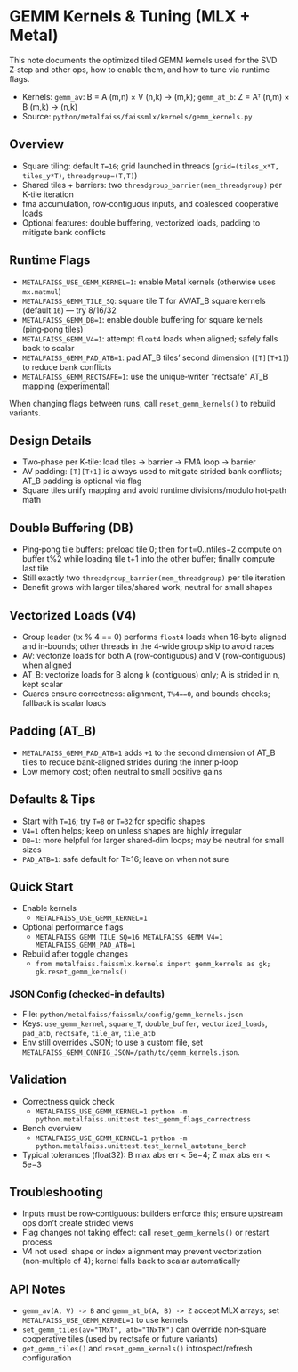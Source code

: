 # GEMM Kernels & Tuning (MLX + Metal)

This note documents the optimized tiled GEMM kernels used for the SVD Z‑step and other ops, how to enable them, and how to tune via runtime flags.

- Kernels: `gemm_av`: B = A (m,n) × V (n,k) → (m,k); `gemm_at_b`: Z = Aᵀ (n,m) × B (m,k) → (n,k)
- Source: `python/metalfaiss/faissmlx/kernels/gemm_kernels.py`

## Overview

- Square tiling: default `T=16`; grid launched in threads (`grid=(tiles_x*T, tiles_y*T)`, `threadgroup=(T,T)`)
- Shared tiles + barriers: two `threadgroup_barrier(mem_threadgroup)` per K‑tile iteration
- fma accumulation, row‑contiguous inputs, and coalesced cooperative loads
- Optional features: double buffering, vectorized loads, padding to mitigate bank conflicts

## Runtime Flags

- `METALFAISS_USE_GEMM_KERNEL=1`: enable Metal kernels (otherwise uses `mx.matmul`)
- `METALFAISS_GEMM_TILE_SQ`: square tile T for AV/AT_B square kernels (default `16`) — try 8/16/32
- `METALFAISS_GEMM_DB=1`: enable double buffering for square kernels (ping‑pong tiles)
- `METALFAISS_GEMM_V4=1`: attempt `float4` loads when aligned; safely falls back to scalar
- `METALFAISS_GEMM_PAD_ATB=1`: pad AT_B tiles’ second dimension (`[T][T+1]`) to reduce bank conflicts
- `METALFAISS_GEMM_RECTSAFE=1`: use the unique‑writer “rectsafe” AT_B mapping (experimental)

When changing flags between runs, call `reset_gemm_kernels()` to rebuild variants.

## Design Details

- Two‑phase per K‑tile: load tiles → barrier → FMA loop → barrier
- AV padding: `[T][T+1]` is always used to mitigate strided bank conflicts; AT_B padding is optional via flag
- Square tiles unify mapping and avoid runtime divisions/modulo hot‑path math

## Double Buffering (DB)

- Ping‑pong tile buffers: preload tile 0; then for t=0..ntiles−2 compute on buffer t%2 while loading tile t+1 into the other buffer; finally compute last tile
- Still exactly two `threadgroup_barrier(mem_threadgroup)` per tile iteration
- Benefit grows with larger tiles/shared work; neutral for small shapes

## Vectorized Loads (V4)

- Group leader (tx % 4 == 0) performs `float4` loads when 16‑byte aligned and in‑bounds; other threads in the 4‑wide group skip to avoid races
- AV: vectorize loads for both A (row‑contiguous) and V (row‑contiguous) when aligned
- AT_B: vectorize loads for B along k (contiguous) only; A is strided in n, kept scalar
- Guards ensure correctness: alignment, `T%4==0`, and bounds checks; fallback is scalar loads

## Padding (AT_B)

- `METALFAISS_GEMM_PAD_ATB=1` adds `+1` to the second dimension of AT_B tiles to reduce bank‑aligned strides during the inner p‑loop
- Low memory cost; often neutral to small positive gains

## Defaults & Tips

- Start with `T=16`; try `T=8` or `T=32` for specific shapes
- `V4=1` often helps; keep on unless shapes are highly irregular
- `DB=1`: more helpful for larger shared‑dim loops; may be neutral for small sizes
- `PAD_ATB=1`: safe default for T≥16; leave on when not sure

## Quick Start

- Enable kernels
  - `METALFAISS_USE_GEMM_KERNEL=1`
- Optional performance flags
  - `METALFAISS_GEMM_TILE_SQ=16 METALFAISS_GEMM_V4=1 METALFAISS_GEMM_PAD_ATB=1`
- Rebuild after toggle changes
  - `from metalfaiss.faissmlx.kernels import gemm_kernels as gk; gk.reset_gemm_kernels()`

### JSON Config (checked-in defaults)

- File: `python/metalfaiss/faissmlx/config/gemm_kernels.json`
- Keys: `use_gemm_kernel`, `square_T`, `double_buffer`, `vectorized_loads`, `pad_atb`, `rectsafe`, `tile_av`, `tile_atb`
- Env still overrides JSON; to use a custom file, set `METALFAISS_GEMM_CONFIG_JSON=/path/to/gemm_kernels.json`.

## Validation

- Correctness quick check
  - `METALFAISS_USE_GEMM_KERNEL=1 python -m python.metalfaiss.unittest.test_gemm_flags_correctness`
- Bench overview
  - `METALFAISS_USE_GEMM_KERNEL=1 python -m python.metalfaiss.unittest.test_kernel_autotune_bench`
- Typical tolerances (float32): B max abs err < 5e−4; Z max abs err < 5e−3

## Troubleshooting

- Inputs must be row‑contiguous: builders enforce this; ensure upstream ops don’t create strided views
- Flag changes not taking effect: call `reset_gemm_kernels()` or restart process
- V4 not used: shape or index alignment may prevent vectorization (non‑multiple of 4); kernel falls back to scalar automatically

## API Notes

- `gemm_av(A, V) -> B` and `gemm_at_b(A, B) -> Z` accept MLX arrays; set `METALFAISS_USE_GEMM_KERNEL=1` to use kernels
- `set_gemm_tiles(av="TMxT", atb="TNxTK")` can override non‑square cooperative tiles (used by rectsafe or future variants)
- `get_gemm_tiles()` and `reset_gemm_kernels()` introspect/refresh configuration
